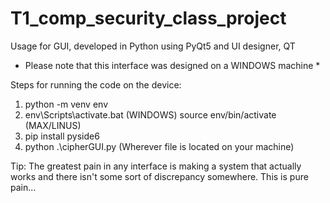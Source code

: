 # T1_comp_security_class_project

Usage for GUI, developed in Python using PyQt5 and UI designer, QT
* Please note that this interface was designed on a WINDOWS machine *

Steps for running the code on the device: 
1) python -m venv env
2) env\Scripts\activate.bat (WINDOWS) 
   source env/bin/activate (MAX/LINUS)
3) pip install pyside6
4) python .\cipherGUI.py (Wherever file is located on your machine)

Tip: The greatest pain in any interface is making a system that actually works 
and there isn't some sort of discrepancy somewhere. This is pure pain... 
